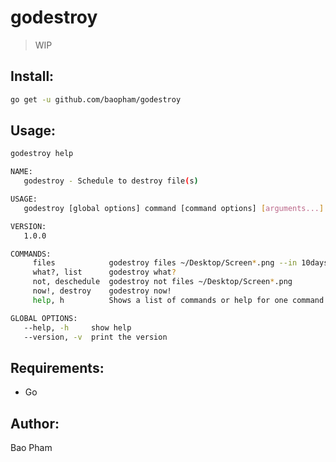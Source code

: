 godestroy
=========

> WIP

Install:
--------

```bash
go get -u github.com/baopham/godestroy
```

Usage:
------

```bash
godestroy help
```

```bash
NAME:
   godestroy - Schedule to destroy file(s)

USAGE:
   godestroy [global options] command [command options] [arguments...]

VERSION:
   1.0.0

COMMANDS:
     files            godestroy files ~/Desktop/Screen*.png --in 10days
     what?, list      godestroy what?
     not, deschedule  godestroy not files ~/Desktop/Screen*.png
     now!, destroy    godestroy now!
     help, h          Shows a list of commands or help for one command

GLOBAL OPTIONS:
   --help, -h     show help
   --version, -v  print the version
```

Requirements:
-------------
* Go


Author:
-------
Bao Pham
